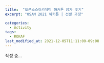 ```yaml
---
title:  "오픈소스아카데미 해커톤 참가 후기"
excerpt: "OSAM 2021 해커톤 | 선발 과정"

categories:
  - Activity
tags:
  - ROKAF
last_modified_at: 2021-12-05T11:11:00-09:00
---
```


작성 중... 

